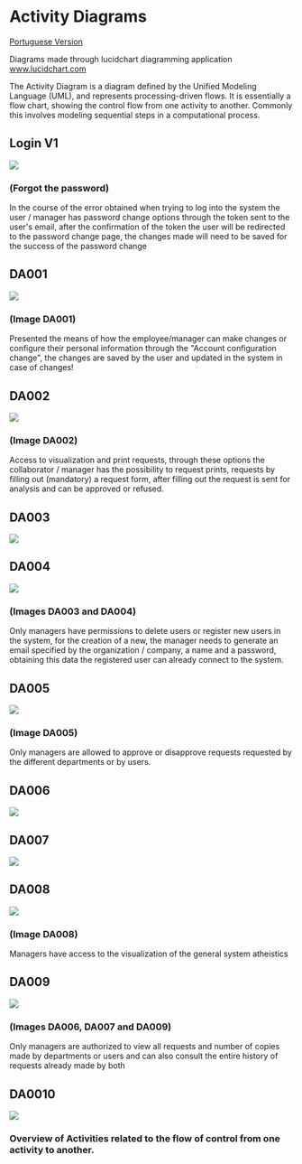 # Activity Diagrams

[Portuguese Version](https://github.com/Squad-Back-End/reprography-nodejs/blob/master/docs/diagrams/diagramas_de_atividade/README.md)

Diagrams made through lucidchart diagramming application
www.lucidchart.com

The Activity Diagram is a diagram defined by the Unified Modeling Language (UML), and represents processing-driven flows. It is essentially a flow chart, showing the control flow from one activity to another. Commonly this involves modeling sequential steps in a computational process.

## Login V1 
<img src="https://raw.githubusercontent.com/Squad-Back-End/reprography-nodejs/master/docs/diagrams/diagramas_de_atividade/Diagrama%20de%20Atividade_login%20V1.PNG" img>

### (Forgot the password)
In the course of the error obtained when trying to log into the system the user / manager has password change options through the token sent to the user's email, after the confirmation of the token the user will be redirected to the password change page, the changes made will need to be saved for the success of the password change

## DA001 
<img src="https://raw.githubusercontent.com/Squad-Back-End/reprography-nodejs/master/docs/diagrams/diagramas_de_atividade/DA001.png" img>

### (Image DA001)
Presented the means of how the employee/manager can make changes or configure their personal information through the "Account configuration change", the changes are saved by the user and updated in the system in case of changes!

## DA002 
<img src="https://raw.githubusercontent.com/Squad-Back-End/reprography-nodejs/master/docs/diagrams/diagramas_de_atividade/DA002.png" img>

### (Image DA002)
Access to visualization and print requests, through these options the collaborator / manager has the possibility to request prints, requests by filling out (mandatory) a request form, after filling out the request is sent for analysis and can be approved or refused.


## DA003 
<img src="https://raw.githubusercontent.com/Squad-Back-End/reprography-nodejs/master/docs/diagrams/diagramas_de_atividade/DA003.png" img>


## DA004 
<img src="https://raw.githubusercontent.com/Squad-Back-End/reprography-nodejs/master/docs/diagrams/diagramas_de_atividade/DA004.png" img>

### (Images DA003 and DA004)
Only managers have permissions to delete users or register new users in the system, for the creation of a new, the manager needs to generate an email specified by the organization / company, a name and a password, obtaining this data the registered user can already connect to the system.


## DA005 
<img src="https://raw.githubusercontent.com/Squad-Back-End/reprography-nodejs/master/docs/diagrams/diagramas_de_atividade/DA005.png" img>

### (Image DA005)
Only managers are allowed to approve or disapprove requests requested by the different departments or by users.

## DA006 
<img src="https://raw.githubusercontent.com/Squad-Back-End/reprography-nodejs/master/docs/diagrams/diagramas_de_atividade/DA006.png" img>

## DA007 
<img src="https://raw.githubusercontent.com/Squad-Back-End/reprography-nodejs/master/docs/diagrams/diagramas_de_atividade/DA007.png" img>

## DA008 
<img src="https://raw.githubusercontent.com/Squad-Back-End/reprography-nodejs/master/docs/diagrams/diagramas_de_atividade/DA008.png" img>

### (Image DA008)
Managers have access to the visualization of the general system atheistics


## DA009 
<img src="https://raw.githubusercontent.com/Squad-Back-End/reprography-nodejs/master/docs/diagrams/diagramas_de_atividade/DA009.png" img>

### (Images DA006, DA007 and DA009)
Only managers are authorized to view all requests and number of copies made by departments or users and can also consult the entire history of requests already made by both

## DA0010 
<img src="https://raw.githubusercontent.com/Squad-Back-End/reprography-nodejs/master/docs/diagrams/diagramas_de_atividade/DA0010.png" img>

### Overview of Activities related to the flow of control from one activity to another.
